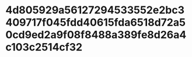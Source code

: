 # 4d805929a56127294533552e2bc3409717f045fdd40615fda6518d72a50cd9ed2a9f08f8488a389fe8d26a4c103c2514cf32
